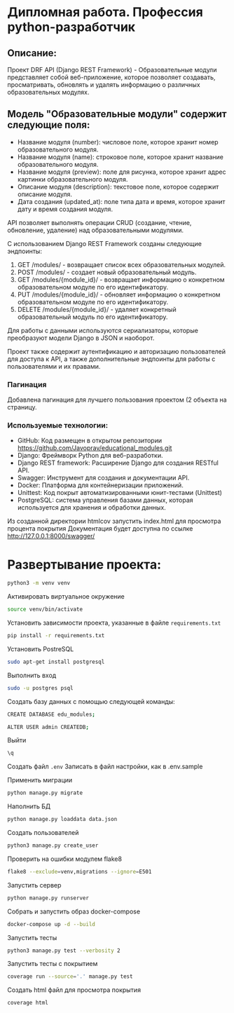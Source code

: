 # Дипломная работа. Профессия python-разработчик

## Описание:
Проект DRF API (Django REST Framework) - Образовательные модули представляет собой веб-приложение, которое позволяет создавать, просматривать, обновлять и удалять информацию о различных образовательных модулях.

## Модель "Образовательные модули" содержит следующие поля:
- Название модуля (number): числовое поле, которое хранит номер образовательного модуля.
- Название модуля (name): строковое поле, которое хранит название образовательного модуля.
- Название модуля (preview): поле для рисунка, которое хранит адрес картинки образовательного модуля.
- Описание модуля (description): текстовое поле, которое содержит описание модуля.
- Дата создания (updated_at): поле типа дата и время, которое хранит дату и время создания модуля.

API позволяет выполнять операции CRUD (создание, чтение, обновление, удаление) над образовательными модулями. 

С использованием Django REST Framework созданы следующие эндпоинты:

1. GET /modules/ - возвращает список всех образовательных модулей.
2. POST /modules/ - создает новый образовательный модуль.
3. GET /modules/{module_id}/ - возвращает информацию о конкретном образовательном модуле по его идентификатору.
4. PUT /modules/{module_id}/ - обновляет информацию о конкретном образовательном модуле по его идентификатору.
5. DELETE /modules/{module_id}/ - удаляет конкретный образовательный модуль по его идентификатору.

Для работы с данными используются сериализаторы, которые преобразуют модели Django в JSON и наоборот.

Проект также содержит аутентификацию и авторизацию пользователей для доступа к API, а также дополнительные эндпоинты для работы с пользователями и их правами.

### Пагинация
Добавлена пагинация для лучшего пользования проектом (2 объекта на страницу.

### Используемые технологии:

- GitHub: Код размещен в открытом репозитории https://github.com/Javoprav/educational_modules.git
- Django: Фреймворк Python для веб-разработки.
- Django REST framework: Расширение Django для создания RESTful API.
- Swagger: Инструмент для создания и документации API.
- Docker: Платформа для контейнеризации приложений.
- Unittest: Код покрыт автоматизированными юнит-тестами (Unittest)
- PostgreSQL: система управления базами данных, которая используется для хранения и обработки данных.

Из созданной директории htmlcov запустить index.html для просмотра процента покрытия
Документация будет доступна по ссылке http://127.0.0.1:8000/swagger/

# Развертывание проекта:

```bash
python3 -m venv venv
```
Активировать виртуальное окружение
```bash
source venv/bin/activate
```
Установить зависимости проекта, указанные в файле `requirements.txt`
```bash
pip install -r requirements.txt
```
Установить PostreSQL
```bash
sudo apt-get install postgresql
```
Выполнить вход
```bash
sudo -u postgres psql
```
Cоздать базу данных 
с помощью следующей команды:
```bash
CREATE DATABASE edu_modules;
```
```bash
ALTER USER admin CREATEDB;
```
Выйти
```bash
\q
```
Создать файл `.env` 
Записать в файл настройки, как в .env.sample

Применить миграции
```bash
python manage.py migrate
```
Наполнить БД
```bash
python manage.py loaddata data.json
```
Создать пользователей
```bash
python3 manage.py create_user
```
Проверить на ошибки модулем flake8
```bash
flake8 --exclude=venv,migrations --ignore=E501
```
Запустить сервер
```bash
python manage.py runserver
```
Собрать и запустить образ docker-compose
```bash
docker-compose up -d --build
```
Запустить тесты
```bash
python3 manage.py test --verbosity 2
```
Запустить тесты с покрытием
```bash
coverage run --source='.' manage.py test
```
Создать html файл для просмотра покрытия 
```bash
coverage html
```

